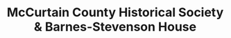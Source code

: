---
layout: repo
title: "McCurtain County Historical Society & Barnes-Stevenson House"
id: 24400
permalink: repos/24400/
---